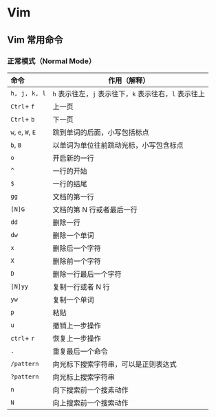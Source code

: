 # Vim

## Vim 常用命令

### 正常模式（Normal Mode）

| **命令**           | **作用（解释）**                                       |
| :----------------- | ------------------------------------------------------ |
| `h, j, k, l`       | `h` 表示往左，`j` 表示往下，`k` 表示往右，`l` 表示往上 |
| `Ctrl`+ `f`        | 上一页                                                 |
| `Ctrl`+ `b`        | 下一页                                                 |
| `w`, `e`, `W`, `E` | 跳到单词的后面，小写包括标点                           |
| `b`, `B`           | 以单词为单位往前跳动光标，小写包含标点                 |
| `o`                | 开启新的一行                                           |
| `^`                | 一行的开始                                             |
| `$`                | 一行的结尾                                             |
| `gg`               | 文档的第一行                                           |
| `[N]G`             | 文档的第 N 行或者最后一行                              |
| `dd`               | 删除一行                                               |
| `dw`               | 删除一个单词                                           |
| `x`                | 删除后一个字符                                         |
| `X`                | 删除前一个字符                                         |
| `D`                | 删除一行最后一个字符                                   |
| `[N]yy`            | 复制一行或者 N 行                                      |
| `yw`               | 复制一个单词                                           |
| `p`                | 粘贴                                                   |
| `u`                | 撤销上一步操作                                         |
| `ctrl`+ `r`        | 恢复上一步操作                                         |
| `.`                | 重复最后一个命令                                       |
| `/pattern`         | 向光标下搜索字符串，可以是正则表达式                   |
| `?pattern`         | 向光标上搜索字符串                                     |
| `n`                | 向下搜索前一个搜素动作                                 |
| `N`                | 向上搜索前一个搜索动作                                 |

